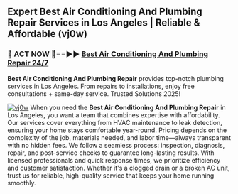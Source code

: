 ## Expert Best Air Conditioning And Plumbing Repair Services in Los Angeles | Reliable & Affordable (vj0w)  

<h3>🚿 ACT NOW 🌟==►► <a href="https://tinyurl.com/2ne6vx2x" rel="nofollow">Best Air Conditioning And Plumbing Repair 24/7</a></h3>

**Best Air Conditioning And Plumbing Repair** provides top-notch plumbing services in Los Angeles. From repairs to installations, enjoy free consultations + same-day service. Trusted Solutions 2025!

[![vj0w](https://i.imgur.com/4PFF4AK.jpeg)](https://tinyurl.com/2ne6vx2x)
When you need the **Best Air Conditioning And Plumbing Repair** in Los Angeles, you want a team that combines expertise with affordability. Our services cover everything from HVAC maintenance to leak detection, ensuring your home stays comfortable year-round. Pricing depends on the complexity of the job, materials needed, and labor time—always transparent with no hidden fees. We follow a seamless process: inspection, diagnosis, repair, and post-service checks to guarantee long-lasting results. With licensed professionals and quick response times, we prioritize efficiency and customer satisfaction. Whether it's a clogged drain or a broken AC unit, trust us for reliable, high-quality service that keeps your home running smoothly.